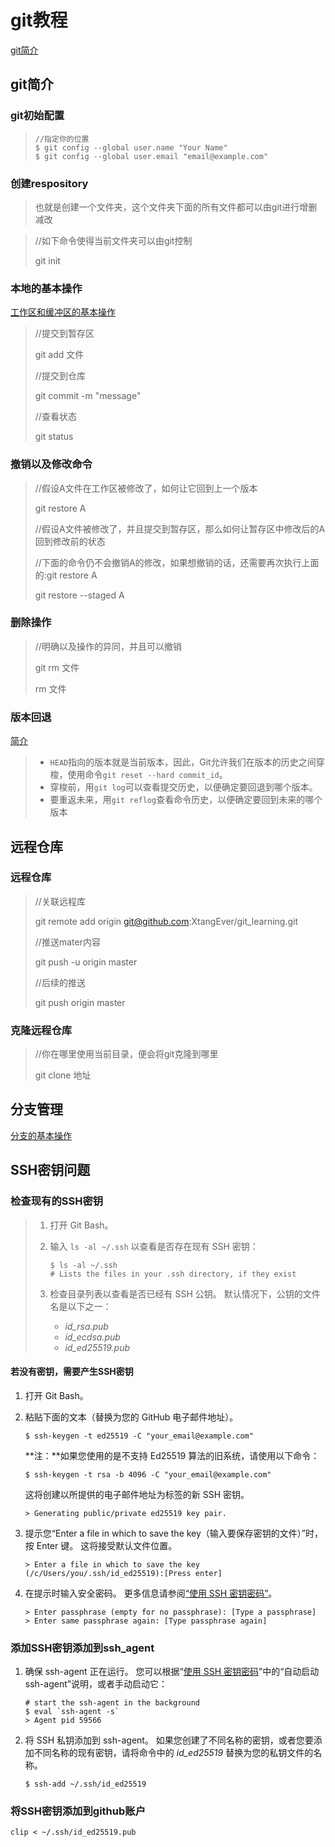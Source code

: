 # git教程

[git简介](https://www.liaoxuefeng.com/wiki/896043488029600/900937935629664)

## git简介

### git初始配置

> ```
> //指定你的位置
> $ git config --global user.name "Your Name"
> $ git config --global user.email "email@example.com"
> ```

### 创建respository

> 也就是创建一个文件夹，这个文件夹下面的所有文件都可以由git进行增删减改

> //如下命令使得当前文件夹可以由git控制
>
> git init

### 本地的基本操作

[工作区和缓冲区的基本操作](https://www.liaoxuefeng.com/wiki/896043488029600/897271968352576)

> //提交到暂存区
>
> git add 文件
>
> //提交到仓库
>
> git commit -m "message"
>
> //查看状态
>
> git status

### 撤销以及修改命令

> //假设A文件在工作区被修改了，如何让它回到上一个版本
>
> git restore A
>
> //假设A文件被修改了，并且提交到暂存区，那么如何让暂存区中修改后的A回到修改前的状态
>
> //下面的命令仍不会撤销A的修改，如果想撤销的话，还需要再次执行上面的:git restore A
>
> git restore --staged A

### 删除操作

> //明确以及操作的异同，并且可以撤销
>
> git rm 文件
>
> rm 文件

### 版本回退

[简介](https://www.liaoxuefeng.com/wiki/896043488029600/897013573512192)

> - `HEAD`指向的版本就是当前版本，因此，Git允许我们在版本的历史之间穿梭，使用命令`git reset --hard commit_id`。
> - 穿梭前，用`git log`可以查看提交历史，以便确定要回退到哪个版本。
> - 要重返未来，用`git reflog`查看命令历史，以便确定要回到未来的哪个版本

## 远程仓库

### 远程仓库

> //关联远程库
>
> git remote add origin git@github.com:XtangEver/git_learning.git
>
> //推送mater内容
>
> git push -u origin master
>
> //后续的推送
>
> git push origin master

### 克隆远程仓库

 >//你在哪里使用当前目录，便会将git克隆到哪里
 >
 >git clone 地址

## 分支管理

[分支的基本操作](https://www.liaoxuefeng.com/wiki/896043488029600/900003767775424)

## SSH密钥问题

### 检查现有的SSH密钥

> 1. 打开 Git Bash。
>
> 2. 输入 `ls -al ~/.ssh` 以查看是否存在现有 SSH 密钥：
>
>    ```shell
>    $ ls -al ~/.ssh
>    # Lists the files in your .ssh directory, if they exist
>    ```
>
> 3. 检查目录列表以查看是否已经有 SSH 公钥。 默认情况下，公钥的文件名是以下之一：
>
>    - *id_rsa.pub*
>    - *id_ecdsa.pub*
>    - *id_ed25519.pub*

#### 若没有密钥，需要产生SSH密钥

1. 打开 Git Bash。

2. 粘贴下面的文本（替换为您的 GitHub 电子邮件地址）。

   ```shell
   $ ssh-keygen -t ed25519 -C "your_email@example.com"
   ```

   **注：**如果您使用的是不支持 Ed25519 算法的旧系统，请使用以下命令：

   ```shell
   $ ssh-keygen -t rsa -b 4096 -C "your_email@example.com"
   ```

   这将创建以所提供的电子邮件地址为标签的新 SSH 密钥。

   ```shell
   > Generating public/private ed25519 key pair.
   ```

3. 提示您“Enter a file in which to save the key（输入要保存密钥的文件）”时，按 Enter 键。 这将接受默认文件位置。

   ```shell
   > Enter a file in which to save the key (/c/Users/you/.ssh/id_ed25519):[Press enter]
   ```

4. 在提示时输入安全密码。 更多信息请参阅[“使用 SSH 密钥密码”](https://docs.github.com/cn/articles/working-with-ssh-key-passphrases)。

   ```shell
   > Enter passphrase (empty for no passphrase): [Type a passphrase]
   > Enter same passphrase again: [Type passphrase again]
   ```

### 添加SSH密钥添加到ssh_agent

1. 确保 ssh-agent 正在运行。 您可以根据“[使用 SSH 密钥密码](https://docs.github.com/cn/articles/working-with-ssh-key-passphrases)”中的“自动启动 ssh-agent”说明，或者手动启动它：

   ```shell
   # start the ssh-agent in the background
   $ eval `ssh-agent -s`
   > Agent pid 59566
   ```

2. 将 SSH 私钥添加到 ssh-agent。 如果您创建了不同名称的密钥，或者您要添加不同名称的现有密钥，请将命令中的 *id_ed25519* 替换为您的私钥文件的名称。

   ```shell
   $ ssh-add ~/.ssh/id_ed25519
   ```

### 将SSH密钥添加到github账户

```
clip < ~/.ssh/id_ed25519.pub
```


